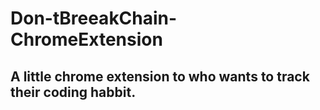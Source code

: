# Don-tBreeakChain-ChromeExtension
## A little chrome extension to who wants to track their coding habbit. 
